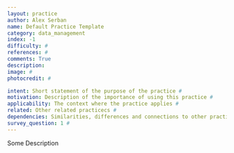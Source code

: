 ```yaml
---
layout: practice
author: Alex Serban
name: Default Practice Template
category: data_management
index: -1
difficulty: #
references: #
comments: True
description:
image: #
photocredit: #

intent: Short statement of the purpose of the practice #
motivation: Description of the importance of using this practice #
applicability: The context where the practice applies #
related: Other related practicecs #
dependencies: Similarities, differences and connections to other practices #
survey_question: 1 #
---
```


Some Description
